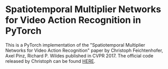 # Spatiotemporal Multiplier Networks for Video Action Recognition in PyTorch

This is a PyTorch implementation of the "Spatiotemporal Multiplier Networks for Video Action Recognition" paper by Christoph Feichtenhofer, Axel Pinz, Richard P. Wildes published in CVPR 2017. The official code released by Christoph can be found [HERE](https://github.com/feichtenhofer/st-resnet).
